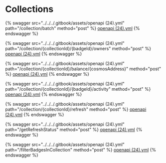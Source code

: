 # Collections



{% swagger src="../../../.gitbook/assets/openapi (24).yml" path="/collection/batch" method="post" %}
[openapi (24).yml](<../../../.gitbook/assets/openapi (24).yml>)
{% endswagger %}

{% swagger src="../../../.gitbook/assets/openapi (24).yml" path="/collection/{collectionId}/{badgeId}/owners" method="post" %}
[openapi (24).yml](<../../../.gitbook/assets/openapi (24).yml>)
{% endswagger %}

{% swagger src="../../../.gitbook/assets/openapi (24).yml" path="/collection/{collectionId}/balance/{cosmosAddress}" method="post" %}
[openapi (24).yml](<../../../.gitbook/assets/openapi (24).yml>)
{% endswagger %}

{% swagger src="../../../.gitbook/assets/openapi (24).yml" path="/collection/{collectionId}/{badgeId}/activity" method="post" %}
[openapi (24).yml](<../../../.gitbook/assets/openapi (24).yml>)
{% endswagger %}

{% swagger src="../../../.gitbook/assets/openapi (24).yml" path="/collection/{collectionId}/refresh" method="post" %}
[openapi (24).yml](<../../../.gitbook/assets/openapi (24).yml>)
{% endswagger %}

{% swagger src="../../../.gitbook/assets/openapi (24).yml" path="/getRefreshStatus" method="post" %}
[openapi (24).yml](<../../../.gitbook/assets/openapi (24).yml>)
{% endswagger %}

{% swagger src="../../../.gitbook/assets/openapi (24).yml" path="/filterBadgesInCollection" method="post" %}
[openapi (24).yml](<../../../.gitbook/assets/openapi (24).yml>)
{% endswagger %}
